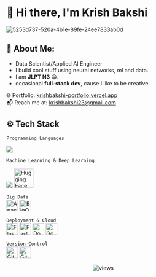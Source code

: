 
<!--
**KrishBakshi/KrishBakshi** is a ✨ _special_ ✨ repository because its `README.md` (this file) appears on your GitHub profile.

-->
# 👋 Hi there, I'm Krish Bakshi<br>  
  

![5253d737-520a-4b1e-89fe-24ee7833ab0d](https://github.com/user-attachments/assets/6c9c81df-4974-4355-b38f-5053ee2a172c)




## 💫 About Me:
 <ul>
         <li> Data Scientist/Applied AI Engineer</li>
        <li>I build cool stuff using neural networks, ml and data.</li>
         <li> I am <strong>JLPT N3</strong> 😁.
        <li>occasional <strong>full-stack dev</strong>, cause I like to be creative.</li>
   </ul>
   <p>
   🌐 Portfolio: <a href="https://krishbakshi-portfolio.vercel.app/" target="_blank">krishbakshi-portfolio.vercel.app</a> <br>
   📬 Reach me at:  <a href="mailto:krishbakshi23@gmail.com">krishbakshi23@gmail.com</a>
   </p>
  
        
    
    
## ⚙️ Tech Stack

```Programming Languages```  

![](https://skillicons.dev/icons?i=python,c,cpp,postgres)
<!--
<img src="https://cdn.jsdelivr.net/gh/devicons/devicon/icons/python/python-original.svg" alt="Python" width="50"/> 
<img src="https://cdn.jsdelivr.net/gh/devicons/devicon/icons/postgresql/postgresql-original.svg" alt="PostgreSQL" width="30"/> 
<img src="https://cdn.jsdelivr.net/gh/devicons/devicon/icons/c/c-original.svg" alt="C" width="30"/> 
<img src="https://cdn.jsdelivr.net/gh/devicons/devicon/icons/cplusplus/cplusplus-original.svg" alt="C++" width="30"/>
-->

```Machine Learning & Deep Learning```  

![](https://skillicons.dev/icons?i=pytorch,tensorflow,opencv,sklearn) <img src="https://huggingface.co/front/assets/huggingface_logo-noborder.svg" alt="Hugging Face" width="50"/>
<!--
<img src="https://cdn.jsdelivr.net/gh/devicons/devicon/icons/pytorch/pytorch-original.svg" alt="PyTorch" width="30"/> 
<img src="https://cdn.jsdelivr.net/gh/devicons/devicon/icons/tensorflow/tensorflow-original.svg" alt="TensorFlow" width="30"/> 
<img src="https://cdn.jsdelivr.net/gh/devicons/devicon/icons/opencv/opencv-original.svg" alt="OpenCV" width="30"/> 
<img src="https://upload.wikimedia.org/wikipedia/commons/0/05/Scikit_learn_logo_small.svg" alt="Scikit-learn" width="30"/> 
<img src="https://huggingface.co/front/assets/huggingface_logo-noborder.svg" alt="Hugging Face" width="30"/>
-->

```Big Data```  
<img src="https://upload.wikimedia.org/wikipedia/commons/f/f3/Apache_Spark_logo.svg" alt="Apache Spark" width="30"/> 
<img src="https://upload.wikimedia.org/wikipedia/commons/2/2b/Google_BigQuery_Logo.svg" alt="BigQuery" width="30"/>

```Deployment & Cloud```  
<img src="https://cdn.jsdelivr.net/gh/devicons/devicon/icons/flask/flask-original.svg" alt="Flask" width="30"/> 
<img src="https://raw.githubusercontent.com/tiangolo/fastapi/master/docs/img/icon-white.svg" alt="FastAPI" width="30"/> 
<img src="https://cdn.jsdelivr.net/gh/devicons/devicon/icons/docker/docker-original.svg" alt="Docker" width="30"/> 
<img src="https://cdn.jsdelivr.net/gh/devicons/devicon/icons/googlecloud/googlecloud-original.svg" alt="Google Cloud" width="30"/>

```Version Control```  
<img src="https://cdn.jsdelivr.net/gh/devicons/devicon/icons/git/git-original.svg" alt="Git" width="30"/> 
<img src="https://cdn.jsdelivr.net/gh/devicons/devicon/icons/github/github-original.svg" alt="GitHub" width="30"/>

<div align="center">
  <img src="https://komarev.com/ghpvc/?username=KrishBakshi&style=flat-square&color=6366f1" alt="views" />
</div>

<!--
# 📊 GitHub Stats:
![](https://github-readme-stats.vercel.app/api?username=KrishBakshi&theme=dark&hide_border=false&include_all_commits=false&count_private=false)<br/>
![](https://github-readme-streak-stats.herokuapp.com/?user=KrishBakshi&theme=dark&hide_border=false)<br/>
![](https://github-readme-stats.vercel.app/api/top-langs/?username=KrishBakshi&theme=dark&hide_border=false&include_all_commits=false&count_private=false&layout=compact)

---
[![](https://visitcount.itsvg.in/api?id=KrishBakshi&icon=0&color=0)](https://visitcount.itsvg.in)
-->
